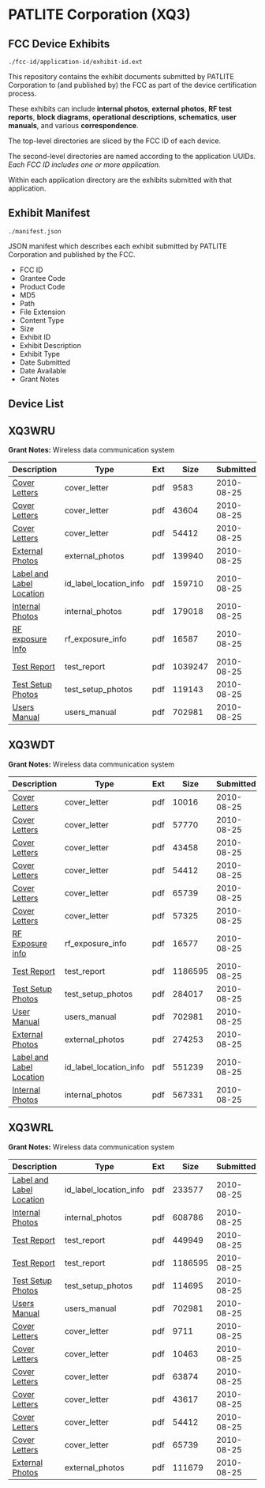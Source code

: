 # PATLITE Corporation (XQ3)
## FCC Device Exhibits

```
./fcc-id/application-id/exhibit-id.ext
```

This repository contains the exhibit documents submitted by PATLITE Corporation to (and published by) the FCC as part of the device certification process.

These exhibits can include **internal photos**, **external photos**, **RF test reports**, **block diagrams**, **operational descriptions**, **schematics**, **user manuals**, and various **correspondence**.

The top-level directories are sliced by the FCC ID of each device.

The second-level directories are named according to the application UUIDs. *Each FCC ID includes one or more application.*

Within each application directory are the exhibits submitted with that application. 

## Exhibit Manifest

```
./manifest.json
```

JSON manifest which describes each exhibit submitted by PATLITE Corporation and published by the FCC.

- FCC ID
- Grantee Code
- Product Code
- MD5
- Path
- File Extension
- Content Type
- Size
- Exhibit ID
- Exhibit Description
- Exhibit Type
- Date Submitted
- Date Available
- Grant Notes

## Device List
## XQ3WRU
**Grant Notes:** Wireless data communication system

| Description | Type | Ext | Size | Submitted | Available |
| ----------- | ---- | --- | ---- | --------- | --------- |
| [Cover Letters](XQ3WRU/473e54c1e9515954a5a6725f8a9bf885/1332717.pdf) | cover_letter | pdf | 9583 | 2010-08-25 | 2010-08-25 |
| [Cover Letters](XQ3WRU/473e54c1e9515954a5a6725f8a9bf885/1332718.pdf) | cover_letter | pdf | 43604 | 2010-08-25 | 2010-08-25 |
| [Cover Letters](XQ3WRU/473e54c1e9515954a5a6725f8a9bf885/1332719.pdf) | cover_letter | pdf | 54412 | 2010-08-25 | 2010-08-25 |
| [External Photos](XQ3WRU/473e54c1e9515954a5a6725f8a9bf885/1332720.pdf) | external_photos | pdf | 139940 | 2010-08-25 | 2010-08-25 |
| [Label and Label Location](XQ3WRU/473e54c1e9515954a5a6725f8a9bf885/1332721.pdf) | id_label_location_info | pdf | 159710 | 2010-08-25 | 2010-08-25 |
| [Internal Photos](XQ3WRU/473e54c1e9515954a5a6725f8a9bf885/1332722.pdf) | internal_photos | pdf | 179018 | 2010-08-25 | 2010-08-25 |
| [RF exposure Info](XQ3WRU/473e54c1e9515954a5a6725f8a9bf885/1332725.pdf) | rf_exposure_info | pdf | 16587 | 2010-08-25 | 2010-08-25 |
| [Test Report](XQ3WRU/473e54c1e9515954a5a6725f8a9bf885/1332727.pdf) | test_report | pdf | 1039247 | 2010-08-25 | 2010-08-25 |
| [Test Setup Photos](XQ3WRU/473e54c1e9515954a5a6725f8a9bf885/1332728.pdf) | test_setup_photos | pdf | 119143 | 2010-08-25 | 2010-08-25 |
| [Users Manual](XQ3WRU/473e54c1e9515954a5a6725f8a9bf885/1332729.pdf) | users_manual | pdf | 702981 | 2010-08-25 | 2010-08-25 |
## XQ3WDT
**Grant Notes:** Wireless data communication system

| Description | Type | Ext | Size | Submitted | Available |
| ----------- | ---- | --- | ---- | --------- | --------- |
| [Cover Letters](XQ3WDT/a4931c7c7d0853bfa2d23fb2db76107a/1332586.pdf) | cover_letter | pdf | 10016 | 2010-08-25 | 2010-08-25 |
| [Cover Letters](XQ3WDT/a4931c7c7d0853bfa2d23fb2db76107a/1332587.pdf) | cover_letter | pdf | 57770 | 2010-08-25 | 2010-08-25 |
| [Cover Letters](XQ3WDT/a4931c7c7d0853bfa2d23fb2db76107a/1332588.pdf) | cover_letter | pdf | 43458 | 2010-08-25 | 2010-08-25 |
| [Cover Letters](XQ3WDT/a4931c7c7d0853bfa2d23fb2db76107a/1332589.pdf) | cover_letter | pdf | 54412 | 2010-08-25 | 2010-08-25 |
| [Cover Letters](XQ3WDT/a4931c7c7d0853bfa2d23fb2db76107a/1332590.pdf) | cover_letter | pdf | 65739 | 2010-08-25 | 2010-08-25 |
| [Cover Letters](XQ3WDT/a4931c7c7d0853bfa2d23fb2db76107a/1332591.pdf) | cover_letter | pdf | 57325 | 2010-08-25 | 2010-08-25 |
| [RF Exposure info](XQ3WDT/a4931c7c7d0853bfa2d23fb2db76107a/1332599.pdf) | rf_exposure_info | pdf | 16577 | 2010-08-25 | 2010-08-25 |
| [Test Report](XQ3WDT/a4931c7c7d0853bfa2d23fb2db76107a/1332600.pdf) | test_report | pdf | 1186595 | 2010-08-25 | 2010-08-25 |
| [Test Setup Photos](XQ3WDT/a4931c7c7d0853bfa2d23fb2db76107a/1332601.pdf) | test_setup_photos | pdf | 284017 | 2010-08-25 | 2010-08-25 |
| [User Manual](XQ3WDT/a4931c7c7d0853bfa2d23fb2db76107a/1332602.pdf) | users_manual | pdf | 702981 | 2010-08-25 | 2010-08-25 |
| [External Photos](XQ3WDT/a4931c7c7d0853bfa2d23fb2db76107a/1332592.pdf) | external_photos | pdf | 274253 | 2010-08-25 | 2010-08-25 |
| [Label and Label Location](XQ3WDT/a4931c7c7d0853bfa2d23fb2db76107a/1332593.pdf) | id_label_location_info | pdf | 551239 | 2010-08-25 | 2010-08-25 |
| [Internal Photos](XQ3WDT/a4931c7c7d0853bfa2d23fb2db76107a/1332594.pdf) | internal_photos | pdf | 567331 | 2010-08-25 | 2010-08-25 |
## XQ3WRL
**Grant Notes:** Wireless data communication system

| Description | Type | Ext | Size | Submitted | Available |
| ----------- | ---- | --- | ---- | --------- | --------- |
| [Label and Label Location](XQ3WRL/f53cb924f6c3241466b275c63b7dc60f/1332624.pdf) | id_label_location_info | pdf | 233577 | 2010-08-25 | 2010-08-25 |
| [Internal Photos](XQ3WRL/f53cb924f6c3241466b275c63b7dc60f/1332625.pdf) | internal_photos | pdf | 608786 | 2010-08-25 | 2010-08-25 |
| [Test Report](XQ3WRL/f53cb924f6c3241466b275c63b7dc60f/1332634.pdf) | test_report | pdf | 449949 | 2010-08-25 | 2010-08-25 |
| [Test Report](XQ3WRL/f53cb924f6c3241466b275c63b7dc60f/1332600.pdf) | test_report | pdf | 1186595 | 2010-08-25 | 2010-08-25 |
| [Test Setup Photos](XQ3WRL/f53cb924f6c3241466b275c63b7dc60f/1332636.pdf) | test_setup_photos | pdf | 114695 | 2010-08-25 | 2010-08-25 |
| [Users Manual](XQ3WRL/f53cb924f6c3241466b275c63b7dc60f/1332637.pdf) | users_manual | pdf | 702981 | 2010-08-25 | 2010-08-25 |
| [Cover Letters](XQ3WRL/f53cb924f6c3241466b275c63b7dc60f/1332617.pdf) | cover_letter | pdf | 9711 | 2010-08-25 | 2010-08-25 |
| [Cover Letters](XQ3WRL/f53cb924f6c3241466b275c63b7dc60f/1332618.pdf) | cover_letter | pdf | 10463 | 2010-08-25 | 2010-08-25 |
| [Cover Letters](XQ3WRL/f53cb924f6c3241466b275c63b7dc60f/1332619.pdf) | cover_letter | pdf | 63874 | 2010-08-25 | 2010-08-25 |
| [Cover Letters](XQ3WRL/f53cb924f6c3241466b275c63b7dc60f/1332620.pdf) | cover_letter | pdf | 43617 | 2010-08-25 | 2010-08-25 |
| [Cover Letters](XQ3WRL/f53cb924f6c3241466b275c63b7dc60f/1332621.pdf) | cover_letter | pdf | 54412 | 2010-08-25 | 2010-08-25 |
| [Cover Letters](XQ3WRL/f53cb924f6c3241466b275c63b7dc60f/1332590.pdf) | cover_letter | pdf | 65739 | 2010-08-25 | 2010-08-25 |
| [External Photos](XQ3WRL/f53cb924f6c3241466b275c63b7dc60f/1332623.pdf) | external_photos | pdf | 111679 | 2010-08-25 | 2010-08-25 |

